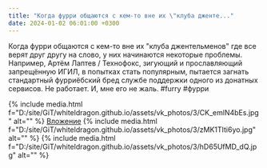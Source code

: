 ```yaml
---
title: "Когда фурри общаются с кем-то вне их \"клуба дженте..."
date: 2024-01-02 06:01:00 +0300
---
```


Когда фурри общаются с кем-то вне их "клуба джентельменов" где все верят друг другу на слово, у них начинаются некоторые проблемы.
Например, Артём Лаптев / Технофокс, зигующий и прославляющий запрещённую ИГИЛ, в попытках стать популярным, пытается загнать стандартный фурриёбский бред службе поддержки одного из донатных сервисов.
Не работает. И, мне его не жаль.
#furry #фурри


{% include media.html f="D:/site/GiT/whiteldragon.github.io/assets/vk_photos/3/CK_emlN4bEs.jpg" alt="" %}
[Вложение](https://vk.com/photo41076938_457250438)
{% include media.html f="D:/site/GiT/whiteldragon.github.io/assets/vk_photos/3/zMK1TIti6yo.jpg" alt="" %}
{% include media.html f="D:/site/GiT/whiteldragon.github.io/assets/vk_photos/3/hD65UfMD_dQ.jpg" alt="" %}

